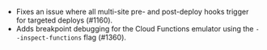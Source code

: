 * Fixes an issue where all multi-site pre- and post-deploy hooks trigger for targeted deploys (#1160).
* Adds breakpoint debugging for the Cloud Functions emulator using the `--inspect-functions` flag (#1360).